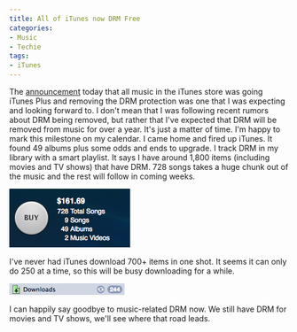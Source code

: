 ```yaml
---
title: All of iTunes now DRM Free
categories:
- Music
- Techie
tags:
- iTunes
---
```


The [announcement](http://blog.wired.com/business/2009/01/apple-promises.html) today that all music in the iTunes store was going iTunes Plus and removing the DRM protection was one that I was expecting and looking forward to. I don't mean that I was following recent rumors about DRM being removed, but rather that I've expected that DRM will be removed from music for over a year. It's just a matter of time. I'm happy to mark this milestone on my calendar.
I came home and fired up iTunes. It found 49 albums plus some odds and ends to upgrade. I track DRM in my library with a smart playlist. It says I have around 1,800 items (including movies and TV shows) that have DRM. 728 songs takes a huge chunk out of the music and the rest will follow in coming weeks.

![untitled.png](/assets/posts/2009/untitled.png)

I've never had iTunes download 700+ items in one shot. It seems it can only do 250 at a time, so this will be busy downloading for a while.

![untitled2.png](/assets/posts/2009/untitled2.png)

I can happily say goodbye to music-related DRM now. We still have DRM for movies and TV shows, we'll see where that road leads.
